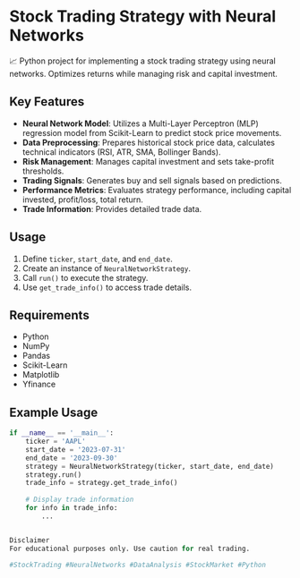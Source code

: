 # Stock Trading Strategy with Neural Networks

📈 Python project for implementing a stock trading strategy using neural networks. Optimizes returns while managing risk and capital investment.

## Key Features
- **Neural Network Model**: Utilizes a Multi-Layer Perceptron (MLP) regression model from Scikit-Learn to predict stock price movements.
- **Data Preprocessing**: Prepares historical stock price data, calculates technical indicators (RSI, ATR, SMA, Bollinger Bands).
- **Risk Management**: Manages capital investment and sets take-profit thresholds.
- **Trading Signals**: Generates buy and sell signals based on predictions.
- **Performance Metrics**: Evaluates strategy performance, including capital invested, profit/loss, total return.
- **Trade Information**: Provides detailed trade data.

## Usage
1. Define `ticker`, `start_date`, and `end_date`.
2. Create an instance of `NeuralNetworkStrategy`.
3. Call `run()` to execute the strategy.
4. Use `get_trade_info()` to access trade details.

## Requirements
- Python
- NumPy
- Pandas
- Scikit-Learn
- Matplotlib
- Yfinance

## Example Usage
```python
if __name__ == '__main__':
    ticker = 'AAPL'
    start_date = '2023-07-31'
    end_date = '2023-09-30'
    strategy = NeuralNetworkStrategy(ticker, start_date, end_date)
    strategy.run()
    trade_info = strategy.get_trade_info()
    
    # Display trade information
    for info in trade_info:
        ...


Disclaimer
For educational purposes only. Use caution for real trading.

#StockTrading #NeuralNetworks #DataAnalysis #StockMarket #Python
